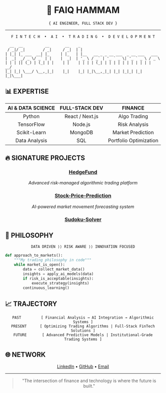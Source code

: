 <div align="center">
    <h1>🚀 FAIQ HAMMAM</h1>
</div>
<div align="center">

`{ AI ENGINEER, FULL STACK DEV }`

</div>

---

<div align="center">

```
F I N T E C H  •  A I  •  T R A D I N G  •  D E V E L O P M E N T
```

</div>

```
  __  __          __       __    _                                    
 / _|/ _|        / _|     / _|  | |                                   
| |_| |_ ___  __| |_     | |_   | |__   __ _ _ __ ___  _ __ ___   ___ 
|  _|  _/ _ \/ _` | |    |  _|  | '_ \ / _` | '_ ` _ \| '_ ` _ \ / _ \
| | | || (_) | (_| | |    | |    | | | | (_| | | | | | | | | | | |  __/
|_| |_| \___/ \__,_|_|    |_|    |_| |_|\__,_|_| |_| |_|_| |_| |_|\___|
```

## 📊 EXPERTISE

<div align="center">

| AI & DATA SCIENCE | FULL-STACK DEV | FINANCE |
|:----------------:|:--------------:|:-------:|
| Python           | React / Next.js| Algo Trading    |
| TensorFlow       | Node.js        | Risk Analysis   |
| Scikit-Learn     | MongoDB        | Market Prediction |
| Data Analysis    | SQL            | Portfolio Optimization |

</div>

## 🔥 SIGNATURE PROJECTS

<div align="center">

### [HedgeFund](https://github.com/cyclocerine/HedgeFund)

*Advanced risk-managed algorithmic trading platform*

### [Stock-Price-Prediction](https://github.com/cyclocerine/Stock-Price-Prediction)

*AI-powered market movement forecasting system*

### [Sudoku-Solver](https://github.com/cyclocerine/Sudoku-Solver)
</div>

## 🧠 PHILOSOPHY

<div align="center">

```
DATA DRIVEN ⟩⟩ RISK AWARE ⟩⟩ INNOVATION FOCUSED
```

</div>

```python
def approach_to_markets():
    """My trading philosophy in code"""
    while market_is_open():
        data = collect_market_data()
        insights = apply_ai_models(data)
        if risk_is_acceptable(insights):
            execute_strategy(insights)
        continuous_learning()
```

## 📈 TRAJECTORY

<div align="center">

```
PAST         [ Financial Analysis → AI Integration → Algorithmic Systems ]
PRESENT      [ Optimizing Trading Algorithms | Full-Stack FinTech Solutions ]
FUTURE       [ Advanced Predictive Models | Institutional-Grade Trading Systems ]
```

</div>

## 🌐 NETWORK

<div align="center">

[LinkedIn](https://www.linkedin.com/in/faiq-hammam-mutaqin-9a3733217/) • 
[GitHub](https://github.com/cyclocerine) • 
[Email](mailto:hammamfaiq@protonmail.com.com)

</div>

---

<div align="center">

> "The intersection of finance and technology is where the future is built."

</div>
